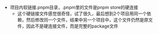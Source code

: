 - 项目内软链接.pnpm目录，.pnpm里的文件是pnpm store的硬连接
	- 这个硬链接文件感觉很奇怪，试了很久，最后想到2个项目用同一个依赖，然后修改同一个文件，结果中另一个项目中，这个文件仍然是原文件，因此不是硬连接文件，而是完整的package文件
